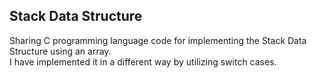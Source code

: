 <h2>Stack Data Structure</h2>    
Sharing C programming language code for implementing the Stack Data Structure using an array.    <br>
I have implemented it in a different way by utilizing switch cases.    
